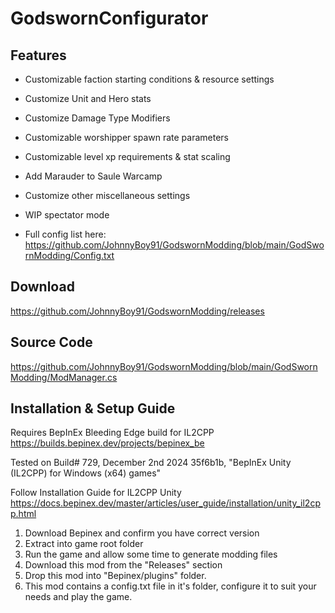 # GodswornConfigurator

## Features

* Customizable faction starting conditions & resource settings
* Customize Unit and Hero stats
* Customize Damage Type Modifiers
* Customizable worshipper spawn rate parameters
* Customizable level xp requirements & stat scaling
* Add Marauder to Saule Warcamp
* Customize other miscellaneous settings
* WIP spectator mode

* Full config list here: https://github.com/JohnnyBoy91/GodswornModding/blob/main/GodSwornModding/Config.txt

## Download

https://github.com/JohnnyBoy91/GodswornModding/releases

## Source Code

https://github.com/JohnnyBoy91/GodswornModding/blob/main/GodSwornModding/ModManager.cs

## Installation & Setup Guide
 
Requires BepInEx Bleeding Edge build for IL2CPP
https://builds.bepinex.dev/projects/bepinex_be

Tested on Build# 729, December 2nd 2024 35f6b1b, "BepInEx Unity (IL2CPP) for Windows (x64) games"

Follow Installation Guide for IL2CPP Unity
https://docs.bepinex.dev/master/articles/user_guide/installation/unity_il2cpp.html
1. Download Bepinex and confirm you have correct version
2. Extract into game root folder
3. Run the game and allow some time to generate modding files
4. Download this mod from the "Releases" section
5. Drop this mod into "Bepinex/plugins" folder.
6. This mod contains a config.txt file in it's folder, configure it to suit your needs and play the game.
